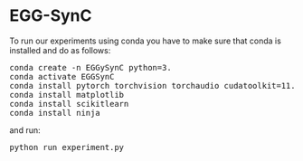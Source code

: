 # EGG-SynC

To run our experiments using conda you have to make sure that conda is installed and do as follows:
<pre>
conda create -n EGGySynC python=3.
conda activate EGGSynC
conda install pytorch torchvision torchaudio cudatoolkit=11.3 -c pytorch
conda install matplotlib
conda install scikitlearn
conda install ninja
</pre>
and run:
<pre>
python run_experiment.py
</pre>